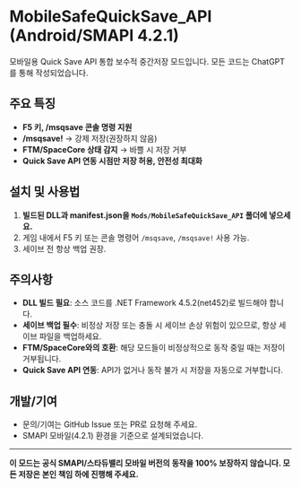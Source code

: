 # MobileSafeQuickSave_API (Android/SMAPI 4.2.1)

모바일용 Quick Save API 통합 보수적 중간저장 모드입니다. 모든 코드는 ChatGPT를 통해 작성되었습니다.

## 주요 특징
- **F5 키, /msqsave 콘솔 명령 지원**
- **/msqsave!** → 강제 저장(권장하지 않음)
- **FTM/SpaceCore 상태 감지** → 바쁠 시 저장 거부
- **Quick Save API 연동 시점만 저장 허용, 안전성 최대화**

## 설치 및 사용법

1. **빌드된 DLL과 manifest.json을 `Mods/MobileSafeQuickSave_API` 폴더에 넣으세요.**
2. 게임 내에서 F5 키 또는 콘솔 명령어 `/msqsave`, `/msqsave!` 사용 가능.
3. 세이브 전 항상 백업 권장.

## 주의사항
- **DLL 빌드 필요**: 소스 코드를 .NET Framework 4.5.2(net452)로 빌드해야 합니다.
- **세이브 백업 필수**: 비정상 저장 또는 충돌 시 세이브 손상 위험이 있으므로, 항상 세이브 파일을 백업하세요.
- **FTM/SpaceCore와의 호환**: 해당 모드들이 비정상적으로 동작 중일 때는 저장이 거부됩니다.
- **Quick Save API 연동**: API가 없거나 동작 불가 시 저장을 자동으로 거부합니다.

## 개발/기여
- 문의/기여는 GitHub Issue 또는 PR로 요청해 주세요.
- SMAPI 모바일(4.2.1) 환경을 기준으로 설계되었습니다.
---
**이 모드는 공식 SMAPI/스타듀밸리 모바일 버전의 동작을 100% 보장하지 않습니다. 모든 저장은 본인 책임 하에 진행해 주세요.**
